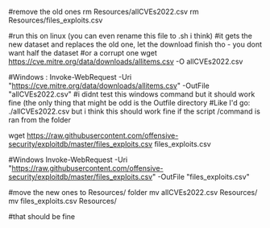 
#remove the old ones 
rm Resources/allCVEs2022.csv 
rm Resources/files_exploits.csv

#run this on linux (you can even rename this file to .sh i think) 
#it gets the new dataset and replaces the old one, let the download finish tho - you dont want half the dataset
#or a corrupt one
wget https://cve.mitre.org/data/downloads/allitems.csv -O allCVEs2022.csv

#Windows : Invoke-WebRequest -Uri "https://cve.mitre.org/data/downloads/allitems.csv" -OutFile "allCVEs2022.csv"
#i didnt test this windows command but it should work fine (the only thing that might be odd is the Outfile directory
#Like I'd go: ./allCVEs2022.csv but i think this should work fine if the script /command is ran from the folder

wget https://raw.githubusercontent.com/offensive-security/exploitdb/master/files_exploits.csv files_exploits.csv

#Windows Invoke-WebRequest -Uri "https://raw.githubusercontent.com/offensive-security/exploitdb/master/files_exploits.csv" -OutFile "files_exploits.csv"

#move the new ones to Resources/ folder
mv allCVEs2022.csv Resources/
mv files_exploits.csv Resources/

#that should be fine

